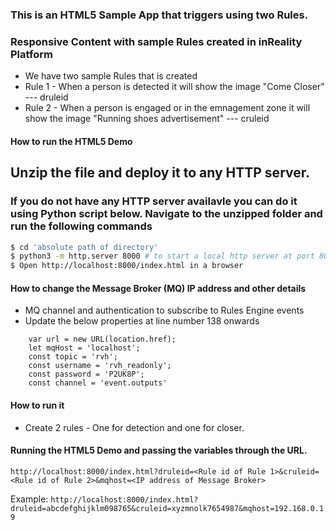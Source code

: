 ### This is an HTML5 Sample App that triggers using two Rules. 

### Responsive Content with sample Rules created in inReality Platform 

* We have two sample Rules that is created
* Rule 1 - When a person is detected it will show the image "Come Closer"    --- druleid
* Rule 2 - When a person is engaged or in the emnagement zone it will show the image "Running shoes advertisement"    --- cruleid


#### How to run the HTML5 Demo ####
## Unzip the file and deploy it to any HTTP server. 
### If you do not have any HTTP server availavle you can do it using Python script below. Navigate to the unzipped folder and run the following commands
```sh
$ cd 'absolute path of directory'
$ python3 -m http.server 8000 # to start a local http server at port 8000
$ Open http://localhost:8000/index.html in a browser
```

#### How to change the Message Broker (MQ) IP address and other details

* MQ channel and authentication to subscribe to Rules Engine events 
* Update the below properties at line number 138 onwards

```
    var url = new URL(location.href);
    let mqHost = 'localhost';
    const topic = 'rvh';
    const username = 'rvh_readonly';
    const password = 'P2UK8P';
    const channel = 'event.outputs'
```

#### How to run it #####

* Create 2 rules - One for detection and one for closer.


#### Running the HTML5 Demo and passing the variables through the URL. 

`http://localhost:8000/index.html?druleid=<Rule id of Rule 1>&cruleid=<Rule id of Rule 2>&mqhost=<IP address of Message Broker>`

Example: `http://localhost:8000/index.html?druleid=abcdefghijklm098765&cruleid=xyzmnolk7654987&mqhost=192.168.0.19`


    